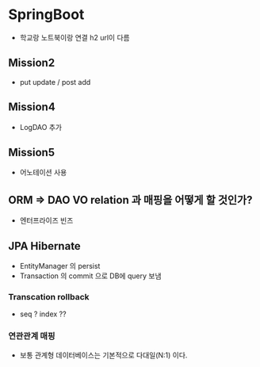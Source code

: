 # SpringBoot
 + 학교랑 노트북이랑 연결 h2 url이 다름


## Mission2 
 - put update / post add 

## Mission4
- LogDAO 추가
## Mission5 
 - 어노테이션 사용

## ORM => DAO VO relation 과 매핑을 어떻게 할 것인가?
 - 엔터프라이즈 빈즈

## JPA Hibernate
 - EntityManager 의 persist
 - Transaction 의 commit 으로 DB에 query 보냄
### Transcation rollback
 - seq ? index ??

### 연관관계 매핑
 - 보통 관계형 데이터베이스는 기본적으로 다대일(N:1) 이다.